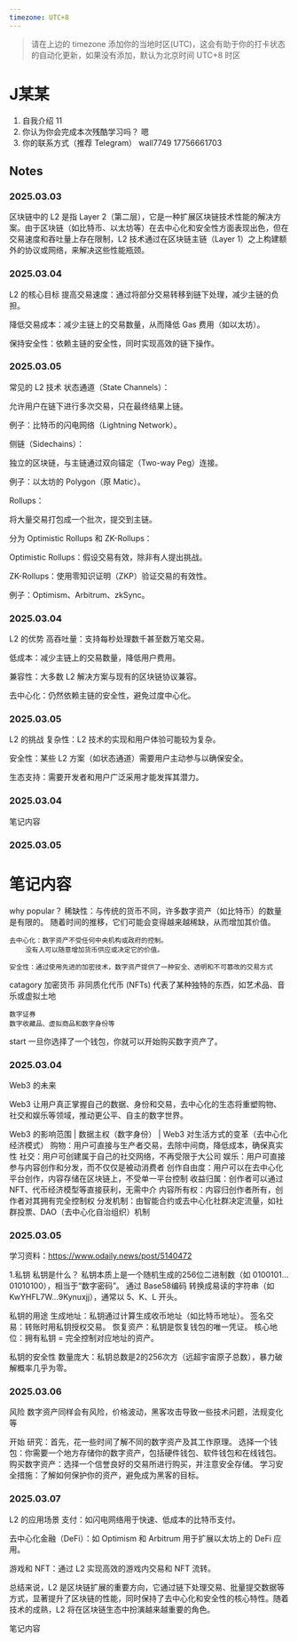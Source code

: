 ```yaml
---
timezone: UTC+8
---
```


> 请在上边的 timezone 添加你的当地时区(UTC)，这会有助于你的打卡状态的自动化更新，如果没有添加，默认为北京时间 UTC+8 时区


# J某某


1. 自我介绍  11
2. 你认为你会完成本次残酷学习吗？ 嗯
3. 你的联系方式（推荐 Telegram）  wall7749   17756661703

## Notes

<!-- Content_START -->
### 2025.03.03

区块链中的 L2 是指 Layer 2（第二层），它是一种扩展区块链技术性能的解决方案。由于区块链（如比特币、以太坊等）在去中心化和安全性方面表现出色，但在交易速度和吞吐量上存在限制，L2 技术通过在区块链主链（Layer 1）之上构建额外的协议或网络，来解决这些性能瓶颈。
### 2025.03.04
L2 的核心目标
提高交易速度：通过将部分交易转移到链下处理，减少主链的负担。

降低交易成本：减少主链上的交易数量，从而降低 Gas 费用（如以太坊）。

保持安全性：依赖主链的安全性，同时实现高效的链下操作。
### 2025.03.05
常见的 L2 技术
状态通道（State Channels）：

允许用户在链下进行多次交易，只在最终结果上链。

例子：比特币的闪电网络（Lightning Network）。

侧链（Sidechains）：

独立的区块链，与主链通过双向锚定（Two-way Peg）连接。

例子：以太坊的 Polygon（原 Matic）。

Rollups：

将大量交易打包成一个批次，提交到主链。

分为 Optimistic Rollups 和 ZK-Rollups：

Optimistic Rollups：假设交易有效，除非有人提出挑战。

ZK-Rollups：使用零知识证明（ZKP）验证交易的有效性。

例子：Optimism、Arbitrum、zkSync。
### 2025.03.04
L2 的优势
高吞吐量：支持每秒处理数千甚至数万笔交易。

低成本：减少主链上的交易数量，降低用户费用。

兼容性：大多数 L2 解决方案与现有的区块链协议兼容。

去中心化：仍然依赖主链的安全性，避免过度中心化。
### 2025.03.05
L2 的挑战
复杂性：L2 技术的实现和用户体验可能较为复杂。

安全性：某些 L2 方案（如状态通道）需要用户主动参与以确保安全。

生态支持：需要开发者和用户广泛采用才能发挥其潜力。
### 2025.03.04
笔记内容
### 2025.03.05
笔记内容
=======
why popular？
    稀缺性：与传统的货币不同，许多数字资产（如比特币）的数量是有限的。
        随着时间的推移，它们可能会变得越来越稀缺，从而增加其价值。

    去中心化：数字资产不受任何中央机构或政府的控制。
        没有人可以随意增加货币供应或决定它的价值。

    安全性：通过使用先进的加密技术，数字资产提供了一种安全、透明和不可篡改的交易方式

catagory
    加密货币
    非同质化代币 (NFTs)
        代表了某种独特的东西，如艺术品、音乐或虚拟土地

    数字证券
    数字收藏品、虚拟商品和数字身份等
    

start
    一旦你选择了一个钱包，你就可以开始购买数字资产了。
### 2025.03.04
Web3 的未来

Web3 让用户真正掌握自己的数据、身份和交易，去中心化的生态将重塑购物、社交和娱乐等领域，推动更公平、自主的数字世界。

Web3 的影响范围 | 数据主权（数字身份） | Web3 对生活方式的变革（去中心化经济模式）
购物：用户可直接与生产者交易，去除中间商，降低成本，确保真实性
社交：用户可创建属于自己的社交网络，不再受限于大公司
娱乐：用户可直接参与内容创作和分发，而不仅仅是被动消费者
创作自由度：用户可以在去中心化平台创作，内容存储在区块链上，不受单一平台控制
收益归属：创作者可以通过 NFT、代币经济模型等直接获利，无需中介
内容所有权：内容归创作者所有，创作者对其拥有完全控制权
分发机制：由智能合约或去中心化社群决定流量，如社群投票、DAO（去中心化自治组织）机制
### 2025.03.05
学习资料：https://www.odaily.news/post/5140472

1.私钥 私钥是什么？ 私钥本质上是一个随机生成的256位二进制数（如 0100101…01010100），相当于“数字密码”。 通过 Base58编码 转换成易读的字符串（如 KwYHFL7W...9Kynuxjj），通常以 5、K、L 开头。

私钥的用途 生成地址：私钥通过计算生成收币地址（如比特币地址）。 签名交易：转账时用私钥授权交易。 恢复资产：私钥是恢复钱包的唯一凭证。 核心地位：拥有私钥 = 完全控制对应地址的资产。

私钥的安全性 数量庞大：私钥总数是2的256次方（远超宇宙原子总数），暴力破解概率几乎为零。
### 2025.03.06
风险
数字资产同样会有风险，价格波动，黑客攻击导致一些技术问题，法规变化等

开始
研究：首先，花一些时间了解不同的数字资产及其工作原理。
选择一个钱包：你需要一个地方存储你的数字资产，包括硬件钱包、软件钱包和在线钱包。
购买数字资产：选择一个信誉良好的交易所进行购买，并注意安全存储。
学习安全措施：了解如何保护你的资产，避免成为黑客的目标。
### 2025.03.07
 L2 的应用场景
支付：如闪电网络用于快速、低成本的比特币支付。

去中心化金融（DeFi）：如 Optimism 和 Arbitrum 用于扩展以太坊上的 DeFi 应用。

游戏和 NFT：通过 L2 实现高效的游戏内交易和 NFT 流转。

总结来说，L2 是区块链扩展的重要方向，它通过链下处理交易、批量提交数据等方式，显著提升了区块链的性能，同时保持了去中心化和安全性的核心特性。随着技术的成熟，L2 将在区块链生态中扮演越来越重要的角色。

笔记内容
<!-- Content_END -->
